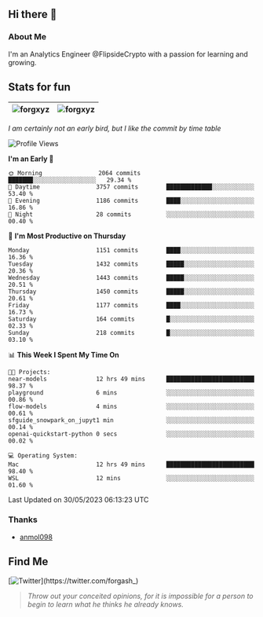 ## Hi there 👋

### About Me

I'm an Analytics Engineer @FlipsideCrypto with a passion for learning and growing.
  
## Stats for fun

| <img align="center" src="https://github-readme-streak-stats.herokuapp.com/?user=forgxyz&theme=tokyonight" alt="forgxyz" /> | <img align="center" src="https://github-readme-stats.vercel.app/api?username=forgxyz&theme=tokyonight&show_icons=true" alt="forgxyz" /> |
| ------------- |------------- |

*I am certainly not an early bird, but I like the commit by time table*  

<!--START_SECTION:waka-->
![Profile Views](http://img.shields.io/badge/Profile%20Views-0-blue)

**I'm an Early 🐤** 

```text
🌞 Morning                2064 commits        ███████░░░░░░░░░░░░░░░░░░   29.34 % 
🌆 Daytime                3757 commits        █████████████░░░░░░░░░░░░   53.40 % 
🌃 Evening                1186 commits        ████░░░░░░░░░░░░░░░░░░░░░   16.86 % 
🌙 Night                  28 commits          ░░░░░░░░░░░░░░░░░░░░░░░░░   00.40 % 
```
📅 **I'm Most Productive on Thursday** 

```text
Monday                   1151 commits        ████░░░░░░░░░░░░░░░░░░░░░   16.36 % 
Tuesday                  1432 commits        █████░░░░░░░░░░░░░░░░░░░░   20.36 % 
Wednesday                1443 commits        █████░░░░░░░░░░░░░░░░░░░░   20.51 % 
Thursday                 1450 commits        █████░░░░░░░░░░░░░░░░░░░░   20.61 % 
Friday                   1177 commits        ████░░░░░░░░░░░░░░░░░░░░░   16.73 % 
Saturday                 164 commits         █░░░░░░░░░░░░░░░░░░░░░░░░   02.33 % 
Sunday                   218 commits         █░░░░░░░░░░░░░░░░░░░░░░░░   03.10 % 
```


📊 **This Week I Spent My Time On** 

```text
🐱‍💻 Projects: 
near-models              12 hrs 49 mins      █████████████████████████   98.37 % 
playground               6 mins              ░░░░░░░░░░░░░░░░░░░░░░░░░   00.86 % 
flow-models              4 mins              ░░░░░░░░░░░░░░░░░░░░░░░░░   00.61 % 
sfguide_snowpark_on_jupyt1 min               ░░░░░░░░░░░░░░░░░░░░░░░░░   00.14 % 
openai-quickstart-python 0 secs              ░░░░░░░░░░░░░░░░░░░░░░░░░   00.02 % 

💻 Operating System: 
Mac                      12 hrs 49 mins      █████████████████████████   98.40 % 
WSL                      12 mins             ░░░░░░░░░░░░░░░░░░░░░░░░░   01.60 % 
```


 Last Updated on 30/05/2023 06:13:23 UTC
<!--END_SECTION:waka-->

### Thanks
 - [anmol098](https://github.com/anmol098/waka-readme-stats/)
  
## Find Me
[![Twitter](https://img.shields.io/twitter/url/https/twitter.com/forgash_.svg?style=social&label=Follow%20%40forgash_)](https://twitter.com/forgash_)


> *Throw out your conceited opinions, for it is impossible for a person to begin to learn what he thinks he already knows.* 
